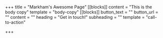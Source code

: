+++
title = "Markham's Awesome Page"
[[blocks]]
content = "This is the body copy"
template = "body-copy"
[[blocks]]
button_text = ""
button_url = ""
content = ""
heading = "Get in touch!"
subheading = ""
template = "call-to-action"

+++
